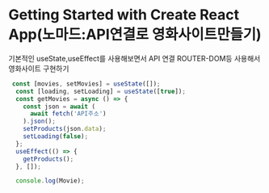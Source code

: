 # Getting Started with Create React App(노마드:API연결로 영화사이트만들기)

기본적인 useState,useEffect를 사용해보면서 API 연결 ROUTER-DOM등 사용해서 영화사이트 구현하기


```js
 const [movies, setMovies] = useState([]);
  const [loading, setLoading] = useState([true]);
  const getMovies = async () => {
    const json = await (
      await fetch('API주소')
    ).json();
    setProducts(json.data);
    setLoading(false);
  };
  useEffect(() => {
    getProducts();
  }, []);

  console.log(Movie);



```


